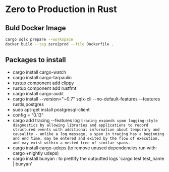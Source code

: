 # Zero to Production in Rust

## Buld Docker Image

```bash
cargo sqlx prepare --workspace
docker build --tag zero2prod --file Dockerfile .
```

## Packages to install

- cargo install cargo-watch
- cargo install cargo-tarpaulin
- rustup component add clippy
- rustup component add rustfmt
- cargo install cargo-audit
- cargo install --version="~0.7" sqlx-cli --no-default-features --features rustls,postgres
- sudo apt-get install postgresql-client
- config = "0.13"
- cargo add tracing --features log
  `tracing expands upon logging-style diagnostics by allowing libraries and applications to record structured events with additional information about temporary and causality - unlike a log message, a span in tracing has a beginning and end time, may be entered and exited by the flow of execution, and may exist within a nested tree of similar spans.`
- cargo install cargo-udeps (to remove unused dependencies run with: cargo +nightly udeps)
- cargo install bunyan : to prettify the outputted logs 'cargo test test_name | bunyan'
